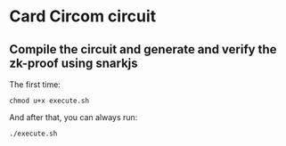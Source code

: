 # Card Circom circuit

## Compile the circuit and generate and verify the zk-proof using snarkjs

The first time:

```console
chmod u+x execute.sh
```

And after that, you can always run:

```console
./execute.sh
```
